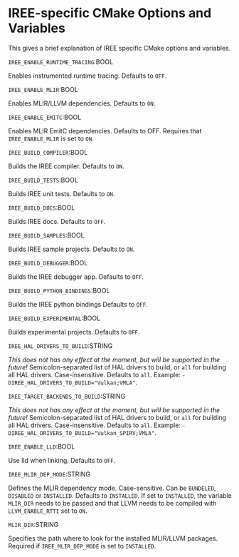 # IREE-specific CMake Options and Variables

This gives a brief explanation of IREE specific CMake options and variables.

`IREE_ENABLE_RUNTIME_TRACING`:BOOL

  Enables instrumented runtime tracing. Defaults to `OFF`.


`IREE_ENABLE_MLIR`:BOOL

  Enables MLIR/LLVM dependencies. Defaults to `ON`.

`IREE_ENABLE_EMITC`:BOOL

  Enables MLIR EmitC dependencies. Defaults to OFF.
  Requires that `IREE_ENABLE_MLIR` is set to `ON`.


`IREE_BUILD_COMPILER`:BOOL

  Builds the IREE compiler. Defaults to `ON`.


`IREE_BUILD_TESTS`:BOOL

  Builds IREE unit tests. Defaults to `ON`.

`IREE_BUILD_DOCS`:BOOL

  Builds IREE docs. Defaults to `OFF`.


`IREE_BUILD_SAMPLES`:BOOL

  Builds IREE sample projects. Defaults to `ON`.


`IREE_BUILD_DEBUGGER`:BOOL

  Builds the IREE debugger app. Defaults to `OFF`.


`IREE_BUILD_PYTHON_BINDINGS`:BOOL

  Builds the IREE python bindings Defaults to `OFF`.


`IREE_BUILD_EXPERIMENTAL`:BOOL

  Builds experimental projects. Defaults to `OFF`.


`IREE_HAL_DRIVERS_TO_BUILD`:STRING

  *This does not has any effect at the moment, but will be supported in the future!*
  Semicolon-separated list of HAL drivers to build, or `all` for building all HAL drivers. Case-insensitive. Defaults to `all`. Example: `-DIREE_HAL_DRIVERS_TO_BUILD="Vulkan;VMLA"`.


`IREE_TARGET_BACKENDS_TO_BUILD`:STRING

  *This does not has any effect at the moment, but will be supported in the future!*
  Semicolon-separated list of HAL drivers to build, or `all` for building all HAL drivers. Case-insensitive. Defaults to `all`. Example: `-DIREE_HAL_DRIVERS_TO_BUILD="Vulkan_SPIRV;VMLA"`.


`IREE_ENABLE_LLD`:BOOL

  Use lld when linking. Defaults to `OFF`.


`IREE_MLIR_DEP_MODE`:STRING

  Defines the MLIR dependency mode. Case-sensitive. Can be `BUNDELED`, `DISABLED` or `INSTALLED`. Defaults to `INSTALLED`.
  If set to `INSTALLED`, the variable `MLIR_DIR` needs to be passed and that LLVM needs to be compiled with `LLVM_ENABLE_RTTI` set to `ON`.


`MLIR_DIR`:STRING

  Specifies the path where to look for the installed MLIR/LLVM packages. Required if `IREE_MLIR_DEP_MODE` is set to `INSTALLED`.
